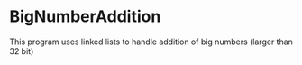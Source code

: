 # BigNumberAddition
This program uses linked lists to handle addition of big numbers (larger than 32 bit)
